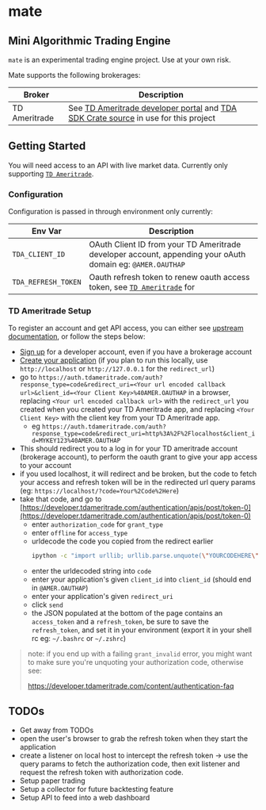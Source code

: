 mate
===

## Mini Algorithmic Trading Engine

`mate` is an experimental trading engine project. Use at your own risk.

Mate supports the following brokerages:

|Broker|Description|
|-|-|
|TD Ameritrade|See [TD Ameritrade developer portal](https://developer.tdameritrade.com/user) and [TDA SDK Crate source](https://github.com/rideron89/tda-sdk-rs/) in use for this project|


## Getting Started

You will need access to an API with live market data. Currently only supporting [`TD Ameritrade`](#TD-Ameritrade-Setup).

### Configuration

Configuration is passed in through environment only currently:

|Env Var|Description|
|-|-|
|`TDA_CLIENT_ID`|OAuth Client ID from your TD Ameritrade developer account, appending your oAuth domain eg: `@AMER.OAUTHAP`|
|`TDA_REFRESH_TOKEN`|Oauth refresh token to renew oauth access token, see [`TD Ameritrade`](#TD-Ameritrade-Setup) for |


### TD Ameritrade Setup

To register an account and get API access, you can either see [upstream documentation](https://developer.tdameritrade.com/content/getting-started#createAccount), or follow the steps below:

- [Sign up](https://developer.tdameritrade.com/user/register) for a developer account, even if you have a brokerage account
- [Create your application](https://developer.tdameritrade.com/user/me/apps/add) (if you plan to run this locally, use `http://localhost` or `http://127.0.0.1` for the `redirect_url`)
- go to `https://auth.tdameritrade.com/auth?response_type=code&redirect_uri=<Your url encoded callback url>&client_id=<Your Client Key>%40AMER.OAUTHAP` in a browser, replacing `<Your url encoded callback url>` with the `redirect_url` you created when you created your TD Ameritrade app, and replacing `<Your Client Key>` with the client key from your TD Ameritrade app.
  - eg `https://auth.tdameritrade.com/auth?response_type=code&redirect_uri=http%3A%2F%2Flocalhost&client_id=MYKEY123%40AMER.OAUTHAP`
- This should redirect you to a log in for your TD ameritrade account (brokerage account), to perform the oauth grant to give your app access to your account
- if you used localhost, it will redirect and be broken, but the code to fetch your access and refresh token will be in the redirected url query params (eg: `https://localhost/?code=Your%2Code%2Here`)
- take that code, and go to [https://developer.tdameritrade.com/authentication/apis/post/token-0](https://developer.tdameritrade.com/authentication/apis/post/token-0)
  - enter `authorization_code` for `grant_type`
  - enter `offline` for `access_type`
  - urldecode the code you copied from the redirect earlier
    ```sh
    ipython -c "import urllib; urllib.parse.unquote(\"YOURCODEHERE\")"
    ```
  - enter the urldecoded string into `code`
  - enter your application's given `client_id` into `client_id` (should end in `@AMER.OAUTHAP`)
  - enter your application's given `redirect_uri`
  - click `send`
  - the JSON populated at the bottom of the page contains an `access_token` and a `refresh_token`, be sure to save the `refresh_token`, and set it in your environment (export it in your shell rc eg: `~/.bashrc` or `~/.zshrc`)

> note: if you end up with a failing `grant_invalid` error, you might want to make sure you're unquoting your authorization code, otherwise see:
>
> https://developer.tdameritrade.com/content/authentication-faq

## TODOs

- Get away from TODOs
- open the user's browser to grab the refresh token when they start the application
- create a listener on local host to intercept the refresh token -> use the query params to fetch the authorization code, then exit listener and request the refresh token with authorization code.
- Setup paper trading
- Setup a collector for future backtesting feature
- Setup API to feed into a web dashboard

